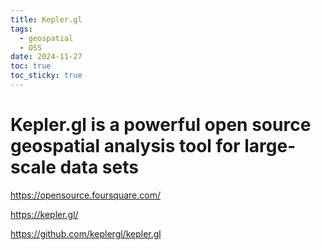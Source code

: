 ```yaml
---
title: Kepler.gl
tags:
  - geospatial
  - OSS
date: 2024-11-27
toc: true
toc_sticky: true
---
```


# Kepler.gl is a powerful open source geospatial analysis tool for large-scale data sets

https://opensource.foursquare.com/

https://kepler.gl/

https://github.com/keplergl/kepler.gl
